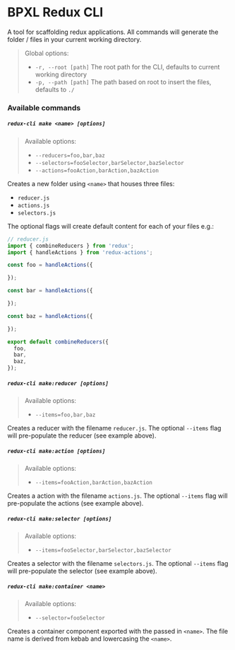# BPXL Redux CLI

A tool for scaffolding redux applications. All commands will generate the folder / files in your current working directory.

> Global options:
> - `-r, --root [path]` The root path for the CLI, defaults to current working directory
> - `-p, --path [path]` The path based on root to insert the files, defaults to `./`

### Available commands

##### `redux-cli make <name> [options]`
> Available options:
> - `--reducers=foo,bar,baz`
> - `--selectors=fooSelector,barSelector,bazSelector`
> - `--actions=fooAction,barAction,bazAction`

Creates a new folder using `<name>` that houses three files:
- `reducer.js`
- `actions.js`
- `selectors.js`

The optional flags will create default content for each of your files e.g.:

```javascript
// reducer.js
import { combineReducers } from 'redux';
import { handleActions } from 'redux-actions';

const foo = handleActions({

});

const bar = handleActions({

});

const baz = handleActions({

});

export default combineReducers({
  foo,
  bar,
  baz,
});
```

##### `redux-cli make:reducer [options]`
> Available options:
> - `--items=foo,bar,baz`

Creates a reducer with the filename `reducer.js`. The optional `--items` flag will pre-populate the reducer (see example above).

##### `redux-cli make:action [options]`
> Available options:
> - `--items=fooAction,barAction,bazAction`

Creates a action with the filename `actions.js`. The optional `--items` flag will pre-populate the actions (see example above).

##### `redux-cli make:selector [options]`
> Available options:
> - `--items=fooSelector,barSelector,bazSelector`

Creates a selector with the filename `selectors.js`. The optional `--items` flag will pre-populate the selector (see example above).

##### `redux-cli make:container <name>`
> Available options:
> - `--selector=fooSelector`

Creates a container component exported with the passed in `<name>`. The file name is derived from kebab and lowercasing the `<name>`.
